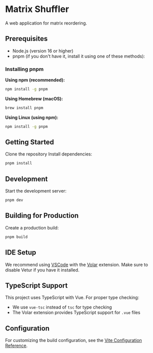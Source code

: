 # Matrix Shuffler

A web application for matrix reordering.

## Prerequisites

- Node.js (version 16 or higher)
- pnpm (if you don't have it, install it using one of these methods):

### Installing pnpm

**Using npm (recommended):**
```bash
npm install -g pnpm
```

**Using Homebrew (macOS):**
```bash
brew install pnpm
```

**Using Linux (using npm):**
```bash
npm install -g pnpm
```

## Getting Started

Clone the repository
Install dependencies:
```bash
pnpm install
```

## Development

Start the development server:
```bash
pnpm dev
```

## Building for Production

Create a production build:
```bash
pnpm build
```

## IDE Setup

We recommend using [VSCode](https://code.visualstudio.com/) with the [Volar](https://marketplace.visualstudio.com/items?itemName=Vue.volar) extension. Make sure to disable Vetur if you have it installed.

## TypeScript Support

This project uses TypeScript with Vue. For proper type checking:
- We use `vue-tsc` instead of `tsc` for type checking
- The Volar extension provides TypeScript support for `.vue` files

## Configuration

For customizing the build configuration, see the [Vite Configuration Reference](https://vite.dev/config/).
